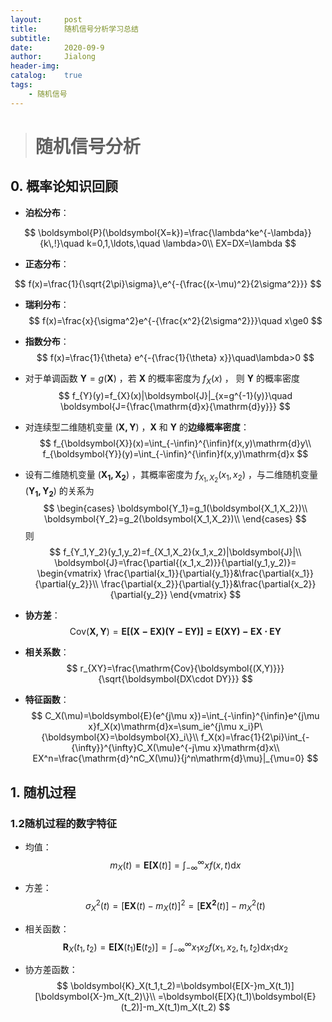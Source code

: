 ```yaml
---
layout:     post
title:      随机信号分析学习总结
subtitle:     
date:       2020-09-9
author:     Jialong
header-img: 
catalog:    true
tags:
    - 随机信号
---
```


> # 随机信号分析



## 0. 概率论知识回顾

- **泊松分布**：

$$
\boldsymbol{P}(\boldsymbol{X=k})=\frac{\lambda^ke^{-\lambda}}{k\,!}\quad k=0,1,\ldots,\quad \lambda>0\\
EX=DX=\lambda
$$

- **正态分布**：

$$
f(x)=\frac{1}{\sqrt{2\pi}\sigma}\,e^{-{\frac{(x-\mu)^2}{2\sigma^2}}}
$$

- **瑞利分布**：
  $$
  f(x)=\frac{x}{\sigma^2}e^{-{\frac{x^2}{2\sigma^2}}}\quad x\ge0
  $$
  
- **指数分布**：
  $$
  f(x)=\frac{1}{\theta} e^{-{\frac{1}{\theta} x}}\quad\lambda>0
  $$

- 对于单调函数 $\boldsymbol{Y}=g(\boldsymbol{X})$ ，若 $\boldsymbol{X}$ 的概率密度为 $f_{X}(x)$ ， 则 $\boldsymbol{Y}$ 的概率密度
  $$
  f_{Y}(y)=f_{X}(x)|\boldsymbol{J}|_{x=g^{-1}(y)}\quad \boldsymbol{J={\frac{\mathrm{d}x}{\mathrm{d}y}}}
  $$

- 对连续型二维随机变量 $(\boldsymbol{X,Y})$ ，$\boldsymbol{X}$ 和 $\boldsymbol{Y}$ 的**边缘概率密度**：
  $$
  f_{\boldsymbol{X}}(x)=\int_{-\infin}^{\infin}f(x,y)\mathrm{d}y\\
  f_{\boldsymbol{Y}}(y)=\int_{-\infin}^{\infin}f(x,y)\mathrm{d}x
  $$

- 设有二维随机变量 $(\boldsymbol{X_1,X_2})$ ，其概率密度为 $f_{X_1,X_2}(x_1,x_2)$ ，与二维随机变量 $(\boldsymbol{Y_1,Y_2})$ 的关系为
  $$
  \begin{cases}
  \boldsymbol{Y_1}=g_1(\boldsymbol{X_1,X_2})\\
  \boldsymbol{Y_2}=g_2(\boldsymbol{X_1,X_2})\\
  \end{cases}
  $$
  则
  $$
  f_{Y_1,Y_2}(y_1,y_2)=f_{X_1,X_2}(x_1,x_2)|\boldsymbol{J}|\\
  \boldsymbol{J}=\frac{\partial{(x_1,x_2)}}{\partial(y_1,y_2)}=
  \begin{vmatrix}
  \frac{\partial{x_1}}{\partial{y_1}}&\frac{\partial{x_1}}{\partial{y_2}}\\
  \frac{\partial{x_2}}{\partial{y_1}}&\frac{\partial{x_2}}{\partial{y_2}}
  \end{vmatrix}
  $$

- **协方差**：
  $$
  \mathrm{Cov}(\boldsymbol{X,Y})=\boldsymbol{E[(X-EX)(Y-EY)]=E(XY)-EX\cdot EY}
  $$

- **相关系数**：
  $$
  r_{XY}=\frac{\mathrm{Cov}{\boldsymbol{(X,Y)}}}{\sqrt{\boldsymbol{DX\cdot DY}}}
  $$

- **特征函数**：
  $$
  C_X(\mu)=\boldsymbol{E}(e^{j\mu x})=\int_{-\infin}^{\infin}e^{j\mu x}f_X(x)\mathrm{d}x=\sum_ie^{j\mu x_i}P\{\boldsymbol{X}=\boldsymbol{X}_i\}\\
  f_X(x)=\frac{1}{2\pi}\int_{-{\infty}}^{\infty}C_X(\mu)e^{-j\mu x}\mathrm{d}x\\
  EX^n=\frac{\mathrm{d}^nC_X(\mu)}{j^n\mathrm{d}\mu}|_{\mu=0}
  $$
  

  

## 1. 随机过程

###   1.2随机过程的数字特征

- 均值：
  $$
  m_X(t)=\boldsymbol{E[X}(t)]=\int_{-\infty}^{\infty}xf(x,t)\mathrm{d}x
  $$
  

- 方差：
  $$
  \sigma^2_X(t)=[\boldsymbol{EX}(t)-m_X(t)]^2=[\boldsymbol{EX^2}(t)]-m_X^2(t)
  $$

- 相关函数：
  $$
  \boldsymbol{R}_X(t_1,t_2)=\boldsymbol{E[X}(t_1)\boldsymbol{E}(t_2)]=\int_{-\infty}^{\infty}x_1x_2f(x_1,x_2,t_1,t_2)\mathrm{d}x_1\mathrm{d}x_2
  $$

- 协方差函数：
  $$
  \boldsymbol{K}_X(t_1,t_2)=\boldsymbol{E[X-}m_X(t_1)][\boldsymbol{X-}m_X(t_2)\}\\
  =\boldsymbol{E[X}(t_1)\boldsymbol{E}(t_2)]-m_X(t_1)m_X(t_2)
  $$
  